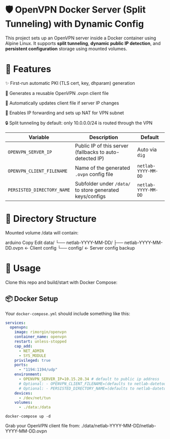 # 🛡️ OpenVPN Docker Server (Split Tunneling) with Dynamic Config

This project sets up an OpenVPN server inside a Docker container using Alpine Linux. It supports **split tunneling**, **dynamic public IP detection**, and **persistent configuration** storage using mounted volumes.

# 🚀 Features
✨ First-run automatic PKI (TLS cert, key, dhparam) generation

📄 Generates a reusable OpenVPN .ovpn client file

🔁 Automatically updates client file if server IP changes

🔀 Enables IP forwarding and sets up NAT for VPN subnet

🔒 Split tunneling by default: only 10.0.0.0/24 is routed through the VPN


| Variable                | Description                                         | Default               |
|-------------------------|-----------------------------------------------------|-----------------------|
| `OPENVPN_SERVER_IP`     | Public IP of this server (fallbacks to auto-detected IP) | Auto via `dig`        |
| `OPENVPN_CLIENT_FILENAME` | Name of the generated `.ovpn` config file           | `netlab-YYYY-MM-DD`   |
| `PERSISTED_DIRECTORY_NAME` | Subfolder under `/data/` to store generated keys/configs | `netlab-YYYY-MM-DD`   |

# 📂 Directory Structure
Mounted volume /data will contain:

arduino
Copy
Edit
data/
└── netlab-YYYY-MM-DD/
    ├── netlab-YYYY-MM-DD.ovpn      ← Client config
    └── config/                     ← Server config backup

# 🧪 Usage
Clone this repo and build/start with Docker Compose:

## 📦 Docker Setup

Your `docker-compose.yml` should include something like this:

```yaml
services:
  openvpn:
    image: rimorgin/openvpn
    container_name: openvpn
    restart: unless-stopped
    cap_add:
      - NET_ADMIN
      - SYS_MODULE
    privileged: true
    ports:
      - "1194:1194/udp"
    environment:
      - OPENVPN_SERVER_IP=10.15.20.34 # default to public ip address
      # Optional: - OPENVPN_CLIENT_FILENAME=(defaults to netlab-datetoday)
      # Optional: - PERSISTED_DIRECTORY_NAME=(defaults to netlab-datetod
    devices:
      - /dev/net/tun
    volumes:
      - ./data:/data
```

```
docker-compose up -d
```

Grab your OpenVPN client file from:
./data/netlab-YYYY-MM-DD/netlab-YYYY-MM-DD.ovpn